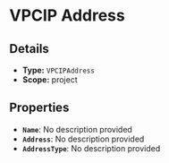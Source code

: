 # VPCIP Address

## Details

- **Type:** `VPCIPAddress`
- **Scope:** project

## Properties

- **`Name`**: No description provided
- **`Address`**: No description provided
- **`AddressType`**: No description provided
